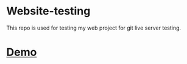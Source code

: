 # Website-testing
This repo is used for testing my web project for git live server testing.
# [Demo](https://manash-git.github.io/Testing/)
